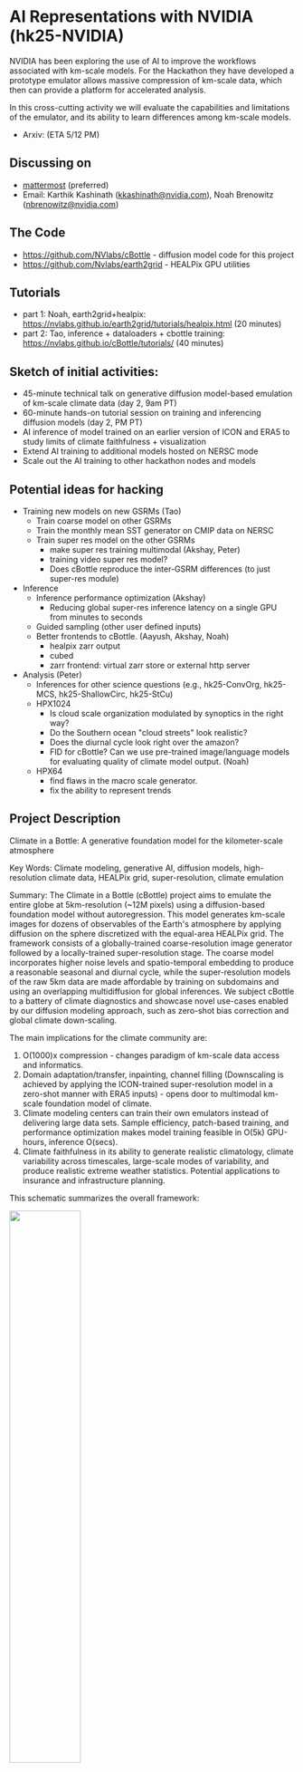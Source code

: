 # AI Representations with NVIDIA (hk25-NVIDIA)

NVIDIA has been exploring the use of AI to improve the workflows associated with km-scale models.  For the Hackathon they have developed a prototype emulator allows massive compression of km-scale data, which then can provide a platform for accelerated analysis.

In this cross-cutting activity we will evaluate the capabilities and limitations of the emulator, and its ability to learn differences among km-scale models. 


- Arxiv:  (ETA 5/12 PM)

## Discussing on 

- [mattermost](https://mattermost.mpimet.mpg.de/wcrp-lighthouse/channels/hk25-nvidia) (preferred)
- Email: Karthik Kashinath (kkashinath@nvidia.com), Noah Brenowitz (nbrenowitz@nvidia.com)

## The Code

- https://github.com/NVlabs/cBottle - diffusion model code for this project
- https://github.com/Nvlabs/earth2grid - HEALPix GPU utilities

## Tutorials

- part 1: Noah, earth2grid+healpix: https://nvlabs.github.io/earth2grid/tutorials/healpix.html  (20 minutes)
- part 2: Tao, inference + dataloaders + cbottle training: https://nvlabs.github.io/cBottle/tutorials/  (40 minutes)

## Sketch of initial activities:

* 45-minute technical talk on generative diffusion model-based emulation of km-scale climate data (day 2, 9am PT)
* 60-minute hands-on tutorial session on training and inferencing diffusion models (day 2, PM PT)
* AI inference of model trained on an earlier version of ICON and ERA5 to study limits of climate faithfulness + visualization
* Extend AI training to additional models hosted on NERSC mode
* Scale out the AI training to other hackathon nodes and models

## Potential ideas for hacking

- Training new models on new GSRMs (Tao)
    - Train coarse model on other GSRMs
    - Train the monthly mean SST generator on CMIP data on NERSC
    - Train super res model on the other GSRMs
        - make super res training multimodal (Akshay, Peter)
        - training video super res model?
        - Does cBottle reproduce the inter-GSRM differences (to just super-res module)
- Inference 
    - Inference performance optimization (Akshay)
        - Reducing global super-res inference latency on a single GPU from minutes to seconds
    - Guided sampling (other user defined inputs)
    - Better frontends to cBottle. (Aayush, Akshay, Noah)
        - healpix zarr output
        - cubed
        - zarr frontend: virtual zarr store or external http server
- Analysis (Peter)
    - Inferences for other science questions (e.g., hk25-ConvOrg, hk25-MCS, hk25-ShallowCirc, hk25-StCu)
    - HPX1024
        - Is cloud scale organization modulated by synoptics in the right way?
        - Do the Southern ocean "cloud streets" look realistic?
        - Does the diurnal cycle look right over the amazon?
        - FID for cBottle? Can we use pre-trained image/language models for evaluating quality of climate model output. (Noah)
    - HPX64
        - find flaws in the macro scale generator.
        - fix the ability to represent trends


## Project Description

Climate in a Bottle: A generative foundation model for the kilometer-scale atmosphere

Key Words: Climate modeling, generative AI, diffusion models, high-resolution climate data, HEALPix grid, super-resolution, climate emulation

Summary: The Climate in a Bottle (cBottle) project aims to emulate the entire globe at 5km-resolution (~12M pixels) using a diffusion-based foundation model without autoregression. This model generates km-scale images for dozens of observables of the Earth's atmosphere by applying diffusion on the sphere discretized with the equal-area HEALPix grid. The framework consists of a globally-trained coarse-resolution image generator followed by a locally-trained super-resolution stage. The coarse model incorporates higher noise levels and spatio-temporal embedding to produce a reasonable seasonal and diurnal cycle, while the super-resolution models of the raw 5km data are made affordable by training on subdomains and using an overlapping multidiffusion for global inferences. We subject cBottle to a battery of climate diagnostics and showcase novel use-cases enabled by our diffusion modeling approach, such as zero-shot bias correction and global climate down-scaling.

The main implications for the climate community are:
1.	O(1000)x compression - changes paradigm of km-scale data access and informatics. 
2.	Domain adaptation/transfer, inpainting, channel filling (Downscaling is achieved by applying the ICON-trained super-resolution model in a zero-shot manner with ERA5 inputs) - opens door to multimodal km-scale foundation model of climate. 
3.	Climate modeling centers can train their own emulators instead of delivering large data sets. Sample efficiency, patch-based training, and performance optimization makes model training feasible in O(5k) GPU-hours, inference O(secs).
4.	Climate faithfulness in its ability to generate realistic climatology, climate variability across timescales, large-scale modes of variability, and produce realistic extreme weather statistics. Potential applications to insurance and infrastructure planning.

This schematic summarizes the overall framework:

<img src="https://github.com/user-attachments/assets/9006f23b-8092-4927-b6b0-e93a9f495539" width="50%" />

High-quality end-to-end generation of 5km global fields (12.5 M pixels)

| Generated Output | Ground Truth |
|------------------|--------------|
| **Mean sea-level pressure** | |
| <img src="https://raw.githubusercontent.com/wiki/NVlabs/cBottle/assets/hk25/images/cascade/pres_msl.jpg" width="400px"> | <img src="https://raw.githubusercontent.com/wiki/NVlabs/cBottle/assets/hk25/images/ground_truth/pres_msl.jpg" width="400px"> |
| **Surface air temperature** | |
| <img src="https://raw.githubusercontent.com/wiki/NVlabs/cBottle/assets/hk25/images/cascade/tas.jpg" width="400px"> | <img src="https://raw.githubusercontent.com/wiki/NVlabs/cBottle/assets/hk25/images/ground_truth/tas.jpg" width="400px"> |
| **Infrared** | |
| <img src="https://raw.githubusercontent.com/wiki/NVlabs/cBottle/assets/hk25/images/cascade/rlut.jpg" width="400px"> | <img src="https://raw.githubusercontent.com/wiki/NVlabs/cBottle/assets/hk25/images/ground_truth/rlut.jpg" width="400px"> |
| **Visible light** | |
| <img src="https://raw.githubusercontent.com/wiki/NVlabs/cBottle/assets/hk25/images/cascade/rsut.jpg" width="400px"> | <img src="https://raw.githubusercontent.com/wiki/NVlabs/cBottle/assets/hk25/images/ground_truth/rsut.jpg" width="400px"> |
| **Surface precipitation** | |
| <img src="https://raw.githubusercontent.com/wiki/NVlabs/cBottle/assets/hk25/images/cascade/pr.jpg" width="400px"> | <img src="https://raw.githubusercontent.com/wiki/NVlabs/cBottle/assets/hk25/images/ground_truth/pr.jpg" width="400px"> |


Tropical cyclone occurrence probability derived from ERA5 (1980–2017) and cBottle (1940–2021)

<img src="https://github.com/user-attachments/assets/86b5fb4f-5991-453c-aa38-82638b27289f" width="600px">


## Known Limitations

- Non-stationary trends such as how heat waves vary under climate change are not optimally represented in the current version of cBottle, and the model varies too much from the diurnal cycle. We expect these can be addressed by training on more data and further tuning of the noise schedule.
- Lack of temporal coherence. The framework cannot diagnose the duration of events or commonly used metrics like the return time of an event. We are working on extending a next generation version of the macroscale generator that uses video diffusion to the full suite of diagnostics.

